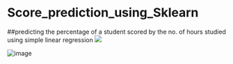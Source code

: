 # Score_prediction_using_Sklearn

##predicting the percentage of a student scored by the no. of hours studied using simple linear regression
![](https://blog.trello.com/shorten-study-time-get-results-as-a-student)

![image](https://user-images.githubusercontent.com/100712020/177280790-9887002e-e9a2-43d5-be03-f560a78fd2f5.png)
